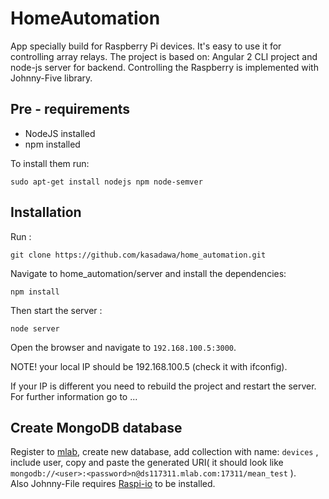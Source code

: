 # HomeAutomation
  App specially build for Raspberry Pi devices. 
  It's easy to use it for controlling array relays. 
  The project is based on: Angular 2 CLI project and node-js server for backend. Controlling the Raspberry is implemented with Johnny-Five   library.  
## Pre - requirements
* NodeJS installed 
* npm installed 

To install them run: 
```
sudo apt-get install nodejs npm node-semver
```
## Installation 
Run : 
```
git clone https://github.com/kasadawa/home_automation.git
```
Navigate to home_automation/server and  install the dependencies: 
```
npm install
```
Then start the server : 
```
node server
```
Open the browser and navigate to ```192.168.100.5:3000```.

NOTE! your local IP should be 192.168.100.5 (check it with ifconfig).

If your IP is different you need to rebuild the project and restart the server.
For further information go to ... 
## Create MongoDB database
Register to [mlab](www.mlab.com), create new database, add collection with name: ```devices``` , include user, copy and paste the generated URI( it should look like ```mongodb://<user>:<password>n@ds117311.mlab.com:17311/mean_test``` ).  
Also Johnny-File requires [Raspi-io](https://github.com/nebrius/raspi-io) to be installed.
